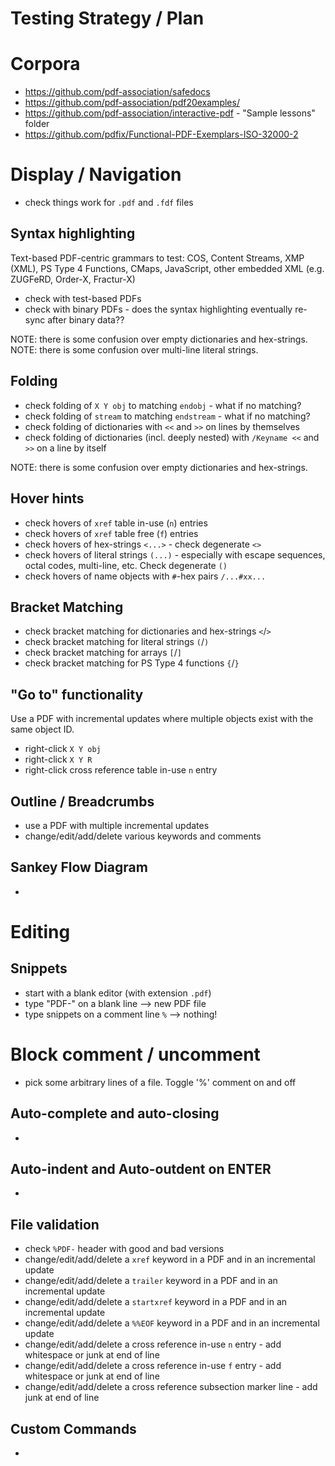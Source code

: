 # Testing Strategy / Plan

# Corpora

- https://github.com/pdf-association/safedocs
- https://github.com/pdf-association/pdf20examples/ 
- https://github.com/pdf-association/interactive-pdf - "Sample lessons" folder
- https://github.com/pdfix/Functional-PDF-Exemplars-ISO-32000-2 

# Display / Navigation
- check things work for `.pdf` and `.fdf` files

## Syntax highlighting

Text-based PDF-centric grammars to test: COS, Content Streams, XMP (XML), PS Type 4 Functions, CMaps, JavaScript, other embedded XML (e.g. ZUGFeRD, Order-X, Fractur-X)

- check with test-based PDFs
- check with binary PDFs - does the syntax highlighting eventually re-sync after binary data??

NOTE: there is some confusion over empty dictionaries and hex-strings.
NOTE: there is some confusion over multi-line literal strings.

## Folding
- check folding of `X Y obj` to matching `endobj` - what if no matching?
- check folding of `stream` to matching `endstream` - what if no matching?
- check folding of dictionaries with `<<` and `>>` on lines by themselves
- check folding of dictionaries (incl. deeply nested) with `/Keyname <<` and `>>` on a line by itself

NOTE: there is some confusion over empty dictionaries and hex-strings.

## Hover hints
- check hovers of `xref` table in-use (`n`) entries
- check hovers of `xref` table free (`f`) entries
- check hovers of hex-strings `<...>` - check degenerate `<>`
- check hovers of literal strings `(...)` - especially with escape sequences, octal codes, multi-line, etc. Check degenerate `()`
- check hovers of name objects with `#`-hex pairs `/...#xx...`


## Bracket Matching
- check bracket matching for dictionaries and hex-strings `<`/`>`
- check bracket matching for literal strings `(`/`)`
- check bracket matching for arrays `[`/`]`
- check bracket matching for PS Type 4 functions `{`/`}`

## "Go to" functionality

Use a PDF with incremental updates where multiple objects exist with the same object ID.

- right-click `X Y obj`
- right-click `X Y R`
- right-click cross reference table in-use `n` entry

## Outline / Breadcrumbs
- use a PDF with multiple incremental updates
- change/edit/add/delete various keywords and comments

## Sankey Flow Diagram
-

# Editing 

## Snippets
- start with a blank editor (with extension `.pdf`)
- type "PDF-" on a blank line --> new PDF file
- type snippets on a comment line `%` --> nothing!

# Block comment / uncomment
- pick some arbitrary lines of a file. Toggle '%' comment on and off

## Auto-complete and auto-closing
-

## Auto-indent and Auto-outdent on ENTER
-

## File validation

- check `%PDF-` header with good and bad versions
- change/edit/add/delete a `xref` keyword in a PDF and in an incremental update
- change/edit/add/delete a `trailer` keyword in a PDF and in an incremental update 
- change/edit/add/delete a `startxref` keyword in a PDF and in an incremental update
- change/edit/add/delete a `%%EOF` keyword in a PDF and in an incremental update
- change/edit/add/delete a cross reference in-use `n` entry - add whitespace or junk at end of line
- change/edit/add/delete a cross reference in-use `f` entry - add whitespace or junk at end of line
- change/edit/add/delete a cross reference subsection marker line - add junk at end of line

## Custom Commands
-
